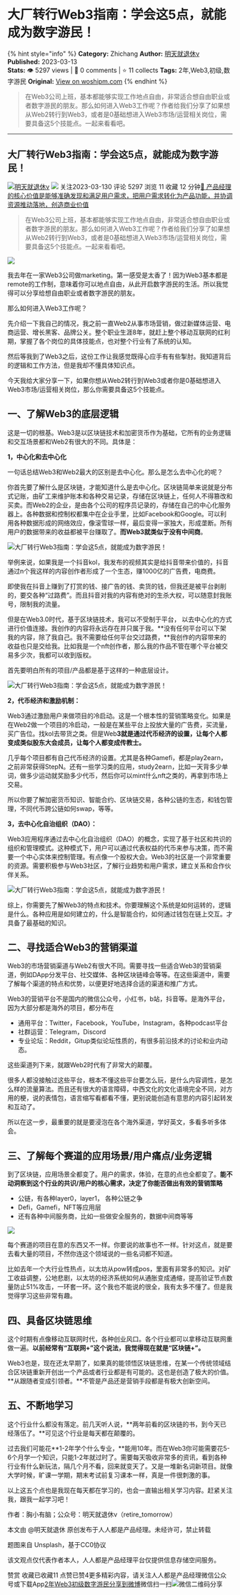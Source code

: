 # 大厂转行Web3指南：学会这5点，就能成为数字游民！
{% hint style="info" %}
**Category:** Zhichang
**Author:** [明天就退休v](https://www.woshipm.com/u/788580)
**Published:** 2023-03-13  
**Stats:** 👁️ 5297 views | 💬 0 comments | ⭐ 11 collects
**Tags:** 2年,Web3,初级,数字游民
**Original:** [View on woshipm.com](https://www.woshipm.com/zhichang/5779785.html)
{% endhint %}
> 在Web3公司上班，基本都能够实现工作地点自由，非常适合想自由职业或者数字游民的朋友。那么如何进入Web3工作呢？作者给我们分享了如果想从Web2转行到Web3，或者是0基础想进入Web3市场/运营相关岗位，需要具备这5个技能点。一起来看看吧。

---

## 大厂转行Web3指南：学会这5点，就能成为数字游民！

[![](https://static.woshipm.com/view/woshipm_api_def_20231110105809_2841.jpg?imageView2/1/w/72/h/72/q/100)](https://www.woshipm.com/u/788580)[明天就退休v](https://www.woshipm.com/u/788580) ![](https://static.woshipm.com/tag/1101_1@2x.png) 关注2023-03-130 评论 5297 浏览 11 收藏 12 分钟[🔗 产品经理的核心价值是能够准确发现和满足用户需求，把用户需求转化为产品功能，并协调资源推动落地，创造商业价值](https://ke.qidianla.com/courses/90pm)

> 在Web3公司上班，基本都能够实现工作地点自由，非常适合想自由职业或者数字游民的朋友。那么如何进入Web3工作呢？作者给我们分享了如果想从Web2转行到Web3，或者是0基础想进入Web3市场/运营相关岗位，需要具备这5个技能点。一起来看看吧。

![](https://image.woshipm.com/wp-files/2023/03/lgtjzQpN7BUZqpnWLA5n.png)

我去年在一家Web3公司做marketing。第一感受是太香了！因为Web3基本都是remote的工作制，意味着你可以地点自由，从此开启数字游民的生活。所以我觉得可以分享给想自由职业或者数字游民的朋友。

那么如何进入Web3工作呢？

先介绍一下我自己的情况，我之前一直Web2从事市场营销，做过新媒体运营、电商运营、增长黑客、品牌公关。整个职业生涯8年，就赶上整个移动互联网的红利期，掌握了各个岗位的具体技能点，也对整个行业有了系统的认知。

然后等我到了Web3之后，这份工作让我感觉既得心应手有有些掣肘。我知道背后的逻辑和工作方法，但是我却不懂具体知识点。

今天我给大家分享一下，如果你想从Web2转行到Web3或者你是0基础想进入Web3市场/运营相关岗位，那么你需要具备这5个技能点。

## 一、了解Web3的底层逻辑

这是一切的根基。Web3是以区块链技术和加密货币作为基础，它所有的业务逻辑和交互场景都和Web2有很大的不同。具体是：

**1，中心化和去中心化**

一句话总结Web3和Web2最大的区别是去中心化。那么是怎么去中心化的呢？

你首先要了解什么是区块链，才能知道什么是去中心化。区块链简单来说就是分布式记账，由矿工来维护账本和各种交易记录，存储在区块链上，任何人不得篡改和买卖。而Web2的企业，是由各个公司的程序员记录的，存储在自己的中心化服务器上。各种数据和控制权都集中在企业手里，比如Facebook和Google。可以利用各种数据形成的网络效应，像滚雪球一样，最后变得一家独大，形成垄断。所有用户的数据带来的收益都被平台赚取了。**而Web3就类似于没有中间商**。

![大厂转行Web3指南：学会这5点，就能成为数字游民！](https://image.woshipm.com/wp-files/2023/03/UnPfYJdE0beJ6aZoqppS.png)

举例来说，如果我是一个抖音kol，我发布的视频其实是给抖音带来价值的，抖音通过n个我这样的内容创作者形成了一个生态，赚1000亿的广告费，电商费。

即使我在抖音上赚到了打赏的钱、接广告的钱、卖货的钱，但我还是被平台剥削的，要交各种“过路费”。而且抖音对我的内容有绝对的生杀大权，可以随意封我账号，限制我的流量。

但是在Web3.0时代，基于区块链技术，我可以不受制于平台， 以去中心化的方式进行价值连接。我创作的内容将永远存在并只属于我。**没有任何平台可以下架我的内容，除了我自己。我不需要给任何平台交过路费，**我创作的内容带来的收益也只是交给我。比如我是一个nft创作者，那么我的作品不管在哪个平台被交易多少次，我都可以收到版权。

首先要明白所有的项目/产品都是基于这样的一种底层设计。

![大厂转行Web3指南：学会这5点，就能成为数字游民！](https://image.woshipm.com/wp-files/2023/03/o3Fi3hW24VSL8OOWhbAj.png)

**2，代币经济和激励机制：**

Web3通过激励用户来做项目的冷启动。这是一个根本性的营销策略变化。如果是在Web2做一个项目的冷启动，一般是在某些平台上投放大量的广告费，买流量，买广告位。找kol去带货之类。但是Web**3就是通过代币经济的设置，让每个人都变成类似股东大会成员，让每个人都变成传教士。**

几乎每个项目都有自己代币经济的设置。尤其是各种Gamefi，都是play2earn，之前非常获得StepN。还有一些学习类的应用，study2earn，比如一天背多少单词，做多少运动就奖励多少代币，然后你可以mint什么nft之类的，再拿到市场上交易。

所以你要了解加密货币知识、智能合约、区块链交易，各种公链的生态，和钱包管理，不同代币跨公链如何swap，等等。

**3，去中心化自治组织（DAO）：**

Web3应用程序通过去中心化自治组织（DAO）的概念，实现了基于社区和共识的组织和管理模式。这种模式下，用户可以通过代表权益的代币来参与决策，而不需要一个中心实体来控制管理。有点像一个股权大会。Web3的社区是一个非常重要的资源。需要积极参与Web3社区，了解行业趋势和用户需求，建立关系和合作伙伴关系。

![大厂转行Web3指南：学会这5点，就能成为数字游民！](https://image.woshipm.com/wp-files/2023/03/7OqheKE2FzhqPNCbSAHa.png)

综上，你需要先了解Web3的特点和技术。你要理解这个系统是如何运转的，逻辑是什么。各种应用是如何建立的，什么是智能合约，如何通过钱包在链上交互。才具备了最基础的知识。

## 二、寻找适合Web3的营销渠道

Web3的市场营销渠道与Web2有很大不同。需要寻找一些适合Web3的营销渠道，例如DApp分发平台、社交媒体、各种区块链峰会等等。在这些渠道中，需要了解每个渠道的特点和优势，以便更好地选择合适的渠道和推广方式。

Web3的营销平台不是国内的微信公众号，小红书，b站，抖音等。是海外平台，因为大部分都是海外的项目，都分布在

*   通用平台：Twitter，Facebook，YouTube，Instagram，各种podcast平台
*   社群运营：Telegram，Discord
*   专业论坛：Reddit，Gitup类似论坛性质的，有很多前沿技术的讨论和业内动态。

这些渠道列下来，就跟Web2时代有了非常大的颠覆。

很多人都没接触过这些平台，根本不懂这些平台要怎么玩，是什么内容调性，是怎么样的流量算法。而且还有很大的语言障碍，中西文化的文化语境完全不同，对方用的梗，说的表情包，语言缩写看都看不懂，更别说能创造有意思的内容引起转发和互动了。

所以在这一步，最重要的就是要浸泡在各个海外渠道，学好英文，多看多听多体会。

## 三、了解每个赛道的应用场景/用户痛点/业务逻辑

到了区块链，应用场景全都变了。用户的需求，体验，在意的点也全都变了。**能不动洞察到这个行业的共识/用户的核心需求，决定了你能否做出有效的营销策略**

*   公链，有各种layer0，layer1， 各种公链之争
*   Defi，Gamefi，NFT等应用层
*   还有各种中间服务商，比如一些做安全服务的，数据中间商等等

![](https://image.woshipm.com/wp-files/2023/03/cWjxLkGNwyqKZhGiXL7I.jpg)

每个赛道的项目在意的东西又不一样。你要说的故事也不一样。针对这点，就是要去看大量的项目，不然你连这个领域说的一些名词都不知道。

比如去年一个大行业性热点，以太坊从pow转成pos，里面有非常多的知识。对矿工收益调整，公地悲剧，以太坊的经济系统如何从通胀变成通缩，提高验证节点数量防止51%攻击，一环套一环。这个我也不能说的很全，我有太多不懂了。但是我觉得学习这些非常有趣。

## 四、具备区块链思维

这个时期有点像移动互联网时代，各种创业风口。各个行业都可以拿移动互联网重做一遍。**以前经常有“互联网+”这个说法，我觉得现在就是“区块链+”。**

Web3也是，现在还太早期了，如果真的能领悟区块链思维，在某一个传统领域结合区块链重新开创出一个产品或者行业都是有可能的。这也是创造了极大的价值。**从跟随者变成引领者。**不管是产品还是营销手段都是有极大创新空间。

## 五、不断地学习

这个行业什么都没有落定。前几天听人说，**两年前看的区块链的书，到今天已经落伍了。**可见这个行业是每天都在颠覆的。

过去我们可能花**1-2年学个什么专业，**能用10年。而在Web3你可能需要花5-6个月学一个知识，只能1-2年就过时了。需要每天吸收非常多的资讯，看到各种行业有什么新玩法，隔几个月不看，回来就变天了。又是一堆新名词新项目。就像大学时候，旷课一学期，期末考试前复习课本一样，真是一件很刺激的事。

以上这五个点也是我现在每天都在学习的，也会一直输出相关学习内容。赶紧关注我，跟我一起学习吧！

作者：胸小有脑；公众号：明天就退休v（retire\_tomorrow）

本文由 @明天就退休 原创发布于人人都是产品经理。未经许可，禁止转载

题图来自 Unsplash，基于CC0协议

该文观点仅代表作者本人，人人都是产品经理平台仅提供信息存储空间服务。

赞赏 收藏已收藏11 点赞已赞4更多精彩内容，请关注人人都是产品经理微信公众号或下载App[2年](https://www.woshipm.com/tag/2%e5%b9%b4)[Web3](https://www.woshipm.com/tag/web3)[初级](https://www.woshipm.com/tag/%e5%88%9d%e7%ba%a7)[数字游民](https://www.woshipm.com/tag/%e6%95%b0%e5%ad%97%e6%b8%b8%e6%b0%91)[分享到微博](https://service.weibo.com/share/share.php?appkey=2775287854&title=大厂转行Web3指南：学会这5点，就能成为数字游民！&url=https://www.woshipm.com/zhichang/5779785.html&pic=https://image.woshipm.com/wp-files/2023/03/lgtjzQpN7BUZqpnWLA5n.png)微信扫一扫![微信二维码](https://api.pwmqr.com/qrcode/create/?url=https://www.woshipm.com/zhichang/5779785.html)分享